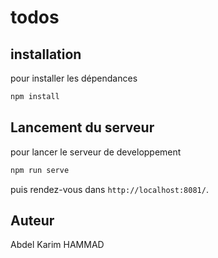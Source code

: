 # todos

## installation

pour installer les dépendances

```bash
npm install
```
## Lancement du serveur

pour lancer le serveur de developpement
 
```bash
npm run serve
```
puis rendez-vous dans `http://localhost:8081/`.

## Auteur
Abdel Karim HAMMAD
